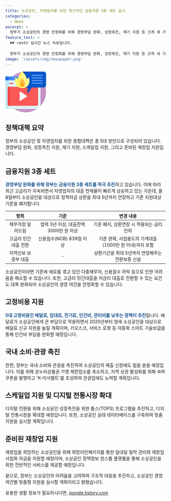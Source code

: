```yaml
---
title: 소상공인, 자영업자를 위한 혁신적인 금융지원 3종 세트 출시
categories:
  - News
excerpt: >
  정부가 소상공인의 경영 안정화를 위해 경영부담 완화, 성장촉진, 재기 지원 등 크게 세 가지로 나눠 대책을 발표했다. 이를 통해 인건비, 배달료, 전기료 등의 고정비용을 낮추고, 키오스크, 서비스 로봇 등의 자동화 스마트 기술을 보급하는 등 경제 안정화를 위한 다양한 방안을 제시했다. 또한 온누리상품권 사용처를 늘려 소상공인의 매출 신장을 유도하는 등 소상공인에게 다양한 혜택을 제공할 계획이다. 기존 지원대상 기준을 폐지하고 정책자금 상환을 최대 5년까지 연장하고, 고금리 민간대출을 저금리 대출로 전환하는 요건도 완화할 방침이다. 
feature_text: >
  ## rentn 실시간 뉴스 속보입니다.

  정부가 소상공인의 경영 안정화를 위해 경영부담 완화, 성장촉진, 재기 지원 등 크게 세 가지로 나눠 대책을 발표했다. 이를 통해 인건비, 배달료, 전기료 등의 고정비용을 낮추고, 키오스크, 서비스 로봇 등의 자동화 스마트 기술을 보급하는 등 경제 안정화를 위한 다양한 방안을 제시했다. 또한 온누리상품권 사용처를 늘려 소상공인의 매출 신장을 유도하는 등 소상공인에게 다양한 혜택을 제공할 계획이다. 기존 지원대상 기준을 폐지하고 정책자금 상환을 최대 5년까지 연장하고, 고금리 민간대출을 저금리 대출로 전환하는 요건도 완화할 방침이다. 
image: '/assets/img/newspaper.png'
---
```


<p><img src="/assets/img/news.png" alt="rentncar 속보" /></p>

<h2 data-ke-size="size26">정책대책 요약</h2>

<p>정부의 소상공인 및 자영업자를 위한 종합대책은 총 5대 방안으로 구성되어 있습니다. 경영부담 완화, 성장촉진 지원, 재기 지원, 스케일업 지원, 그리고 준비된 재창업 지원입니다.</p>

<p data-ke-size="size16"></p>

<h2 data-ke-size="size24">금융지원 3종 세트</h2>

<p><b><span style="color: #1a5490;">경영부담 완화를 위해 정부는 금융지원 3종 세트를 적극 추진</span></b>하고 있습니다. 이에 따라 최근 고금리가 지속되면서 자영업자의 대출 연체율이 빠르게 상승하고 있는 가운데, 올 8월부터 소상공인을 대상으로 정책자금 상환을 최대 5년까지 연장하고 기존 지원대상 기준을 폐지합니다.</p>

<table>
<thead>
<tr>
<th style="text-align: center;">항목</th>
<th style="text-align: center;">기준</th>
<th style="text-align: center;">변경 내용</th>
</tr>
</thead>
<tbody>
<tr>
<td style="text-align: center;">채무걱정 덜어드림</td>
<td style="text-align: center;">업력 3년 이상, 대출잔액 3000만 원 이상</td>
<td style="text-align: center;">기준 폐지, 상환연장 시 적용되는 금리 인하</td>
</tr>
<tr>
<td style="text-align: center;">고금리 민간대출 전환</td>
<td style="text-align: center;">신용점수(NCB) 839점 이상</td>
<td style="text-align: center;">기준 완화, 사업용도의 가계대출(1000만 원 이내)까지 포함</td>
</tr>
<tr>
<td style="text-align: center;">지역신보 보증부 대출</td>
<td style="text-align: center;">-</td>
<td style="text-align: center;">상환기간을 최대 5년까지 연장해주는 전환보증 신설</td>
</tr>
</tbody>
</table>

<p>소상공인이라면 기존에 애로를 겪고 있던 다중채무자, 신용점수 하락 등으로 인한 어려움을 해소할 수 있습니다. 또한, 고금리 민간대출을 저금리 대출로 전환할 수 있는 요건도 대폭 완화되어 소상공인의 경영 여건을 안정화할 수 있습니다.</p>

<p data-ke-size="size16"></p>

<h2 data-ke-size="size24">고정비용 지원</h2>

<p><b><span style="color: #1a5490;">5대 고정비용인 배달료, 임대료, 전기료, 인건비, 관리비를 낮추는 정책이 추진</span></b>됩니다. 배달료가 소상공인에게 큰 부담으로 작용하면서 2025년부터 영세 소상공인을 대상으로 배달료 신규 지원을 늘릴 계획이며, 키오스크, 서비스 로봇 등 자동화 스마트 기술보급을 통해 인건비 부담을 완화할 예정입니다.</p>

<p data-ke-size="size16"></p>

<h2 data-ke-size="size24">국내 소비·관광 촉진</h2>

<p>한편, 정부는 국내 소비와 관광을 촉진하여 소상공인의 매출 신장에도 힘을 쏟을 예정입니다. 이를 위해 온누리상품권 가맹 제한업소를 축소하고, 지역 상권 활성화를 위해 숙박 쿠폰을 발행하고 'K-미식벨트'를 조성하여 관광업에도 노력할 계획입니다.</p>

<p data-ke-size="size16"></p>

<h2 data-ke-size="size24">스케일업 지원 및 디지털 전통시장 확대</h2>

<p>디지털 전환을 위해 소상공인 성장촉진을 위한 톱스(TOPS) 프로그램을 추진하고, 디지털 전통시장을 확대할 예정입니다. 또한, 소상공인 실태 데이터베이스를 구축하여 맞춤 지원을 실시할 계획입니다.</p>

<p data-ke-size="size16"></p>

<h2 data-ke-size="size24">준비된 재창업 지원</h2>

<p>재창업을 희망하는 소상공인을 위해 희망리턴패키지를 통한 일대일 밀착 관리와 재창업 사업화 자금을 지원할 예정이며, 소상공인 정책정보 원스톱 플랫폼을 통해 소상공인을 위한 전반적인 서비스를 제공할 예정입니다.</p>

<p data-ke-size="size16"></p>

<p>끝으로, 정부는 소상공인의 어려움을 고려하여 구조적 대응을 추진하고, 소상공인 경영여건별 맞춤형 지원을 실시할 계획이라고 밝혔습니다.</p>
유용한 생활 정보가 필요하시다면, <a href="https://qoogle.tistory.com" rel="dofollow">qoogle.tistory.com</a>


